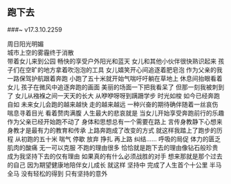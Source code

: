 ## 跑下去 
###~ v17.3.10.2259


周日阳光明媚  
城市上空的雾霾终于消散  
带着女儿来到公园 
畅快的享受户外阳光和蓝天 
女儿和其他小伙伴很快熟识起来 
孩子们在空旷的地方拿着吹泡泡的工具 
女儿嬉笑开心间追逐着肥皂泡 
作为父亲的我一路保驾护航跟着奔跑 
小跑了五十米就开始气喘吁吁躺在草地上 
休息间抬眼看着女儿 
孩子在微风中追逐奔跑的画面 
美丽的场面一下把我看呆了 
但那一刻我被刺到了 
女儿从襁褓之间一天天的长大
从咿咿呀呀到蹒跚学步
时光如梭 如今已经奔跑自如
未来女儿会跑的越来越快
走的越来越远
一种兴奋的期待确伴随着一丝哀伤
喘息寻着目光 看着赘肉满腹
人生最大的悲哀就是
当女儿开始享受奔跑前行的乐趣
作为父亲已经开始跑不动了
身体和思想总有一个需要在路上
言传身教静下心想来
身教才是最有力的教育和传承
上路奔跑成了改变的方式
就这样我踏上了跑步的历程
从初跑的五十米
喘气 停歇 放弃 挣扎 再上路 纠结……
呼吸的局促 体力的匮乏
肌肉的酸痛 无一可以克服
不跑的理由很多
恰恰就是跑下去的理由像钻石般珍贵
成为我坚持下去的仅有理由
如果真的有什么必须战胜的对手
想来那就是那个过去的自己
因为期望健康地陪伴女儿成长
就这样 坚持中
完成了人生首个十公里 半马 全马
没有轻松的得到
只有坚持的意外


